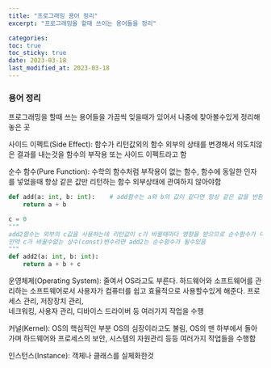 ```yaml
---
title: "프로그래밍 용어 정리"
excerpt: "프로그래밍을 할때 쓰이는 용어들을 정리"

categories:
toc: true
toc_sticky: true
date: 2023-03-18
last_modified_at: 2023-03-18
---
```


### 용어 정리

프로그래밍을 할때 쓰는 용어들을 가끔씩 잊을때가 있어서 나중에 찾아볼수있게 정리해놓은 곳

사이드 이펙트(Side Effect): 함수가 리턴값외의 함수 외부의 상태를 변경해서 의도치않은 결과를 내는것을 함수의 부작용 또는 사이드 이펙트라고 함

순수 함수(Pure Function): 수학의 함수처럼 부작용이 없는 함수, 함수에 동일한 인자를 넣었을때 항상 같은 값만 리턴하는 함수 외부상태에 관여하지 않아야함

```python
def add(a: int, b: int):    # add함수는 a와 b의 값이 같다면 항상 같은 값을 반환하므로 순수함수
    return a + b

c = 0
"""
add2함수는 외부의 c값을 사용하는데 리턴값이 c가 바뀔때마다 영향을 받으므로 순수함수가 아님
만약 c가 바꿀수없는 상수(const)변수라면 add2는 순수함수가 될수있음
"""
def add2(a: int, b: int):
    return a + b + c
```

운영체제(Operating System): 줄여서 OS라고도 부른다. 하드웨어와 소프트웨어를 관리하는 소프트웨어로서 사용자가 컴퓨터를 쉽고 효율적으로 사용할수있게 해준다. 프로세스 관리, 저장장치 관리,  
네크워킹, 사용자 관리, 디바이스 드라이버 등 여러가지 작업을 수행

커널(Kernel): OS의 핵심적인 부분 OS의 심장이라고도 불림, OS의 맨 하부에서 돌아가며 하드웨어와 프로세스의 보안, 시스템의 자원관리 등등 여러가지 작업들을 수행함

인스턴스(Instance): 객체나 클래스를 실체화한것
